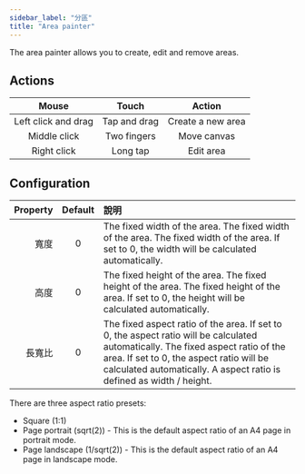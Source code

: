 ```yaml
---
sidebar_label: "分區"
title: "Area painter"
---
```


The area painter allows you to create, edit and remove areas.

## Actions

|        Mouse        |    Touch     |      Action       |
|:-------------------:|:------------:|:-----------------:|
| Left click and drag | Tap and drag | Create a new area |
|    Middle click     | Two fingers  |    Move canvas    |
|     Right click     |   Long tap   |     Edit area     |

## Configuration

| Property | Default | 說明                                                                                                                                                                                                                                                   |
| --------:|:-------:|:---------------------------------------------------------------------------------------------------------------------------------------------------------------------------------------------------------------------------------------------------- |
|       寬度 |    0    | The fixed width of the area. The fixed width of the area. The fixed width of the area. If set to 0, the width will be calculated automatically.                                                                                                      |
|       高度 |    0    | The fixed height of the area. The fixed height of the area. The fixed height of the area. If set to 0, the height will be calculated automatically.                                                                                                  |
|      長寬比 |    0    | The fixed aspect ratio of the area. If set to 0, the aspect ratio will be calculated automatically. The fixed aspect ratio of the area. If set to 0, the aspect ratio will be calculated automatically. A aspect ratio is defined as width / height. |

There are three aspect ratio presets:

* Square (1:1)
* Page portrait (sqrt(2)) - This is the default aspect ratio of an A4 page in portrait mode.
* Page landscape (1/sqrt(2)) - This is the default aspect ratio of an A4 page in landscape mode.
